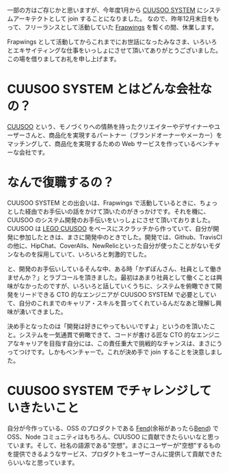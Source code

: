 一部の方はご存じかと思いますが、今年度1月から [CUUSOO SYSTEM][cuusoo] にシステムアーキテクトとして join することになりました。
なので、昨年12月末日をもって、フリーランスとして活動していた [Frapwings][frapwings] を暫くの間、休業します。

Frapwings として活動してからこれまでにお世話になったみなさま、いろいろとエキサイティングな仕事をいっしょにさせて頂いてありがとうございました。この場を借りましてお礼を申し上げます。


CUUSOO SYSTEM とはどんな会社なの？
=================================
[CUUSOO][cuusoo.com] という、モノづくりへの情熱を持ったクリエイターやデザイナーやユーザーさんと、商品化を実現するパートナー（ブランドオーナーやメーカー）をマッチングして、商品化を実現するための Web サービスを作っているベンチャーな会社です。


なんで復職するの？
==================
CUUSOO SYSTEM との出会いは、Frapwings で活動しているときに、ちょっとした経由でお手伝いの話をかけて頂いたのがきっかけです。それを機に、CUUSOO のシステム開発のお手伝いをいっしょにさせて頂いておりました。CUUSOO は [LEGO CUUSOO][lego.cuusoo] をベースにスクラッチから作っていて、自分が開発に参加したときは、まさに開発中のときでした。開発では、Github、TravisCI の他に、HipChat、CoverAlls、NewRelicといった自分が使ったことがないモダンなものを採用していて、いろいろと刺激的でした。

と、開発のお手伝いしているそんな中、ある時「かずぽんさん、社員として働きませんか？」とラブコールを頂きました。最初はあまり社員として働くことは興味がなかったのですが、いろいろと話していくうちに、システムを俯瞰できて開発をリードできる CTO 的なエンジニアが CUUSOO SYSTEM で必要としていて、自分のこれまでのキャリア・スキルを買ってくれているんだなあと理解し興味が湧いてきました。

決め手となったのは「開発は好きにやってもいいですよ」というのを頂いたこと。システムを一気通貫で俯瞰できて、コードが書ける匠な CTO 的なエンジニアなキャリアを目指す自分には、この責任重大で挑戦的なチャンスは、まさにうってつけです。しかもベンチャーで。これが決め手で join することを決意しました。


CUUSOO SYSTEM でチャレンジしていきたいこと
==========================================
自分が今作っている、OSS のプロダクトである [Fend][fend](余裕があったら[Bend][bend]) で OSS、Node コミュニティはもちろん、CUUSOO に貢献できたらいいなと思っています。そして、社名の語源である"空想"。まさにユーザーが"空想"するものを提供できるようなサービス、プロダクトをユーザーさんに提供して貢献できたらいいなと思っています。



[frapwings]: http://frapwings.jp
[cuusoo]: https://cuusoo.com/company
[cuusoo.com]: https://cuusoo.com/
[lego.cuusoo]: http://lego.cuusoo.com
[fend]: https://github.com/fendjs/spec
[bend]: https://github.com/bend-io/bend-node
